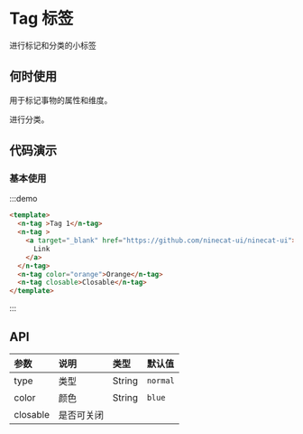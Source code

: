 
# Tag 标签

进行标记和分类的小标签

## 何时使用

用于标记事物的属性和维度。

进行分类。

## 代码演示

### 基本使用

:::demo
```html
<template>
  <n-tag >Tag 1</n-tag>
  <n-tag >
    <a target="_blank" href="https://github.com/ninecat-ui/ninecat-ui">
      Link
    </a>
  </n-tag>
  <n-tag color="orange">Orange</n-tag>
  <n-tag closable>Closable</n-tag>
</template>
```
:::

## API

| 参数 | 说明 | 类型 |默认值 |
| :--- | :--- | :--- | :--- |
| type | 类型 | String | `normal` |
| color | 颜色 | String | `blue` |
| closable | 是否可关闭 |  |  |


